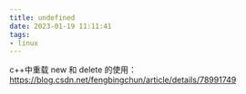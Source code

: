 ```yaml
---
title: undefined
date: 2023-01-19 11:11:41
tags:
- linux
---
```


c++中重载 new 和 delete 的使用：https://blog.csdn.net/fengbingchun/article/details/78991749


